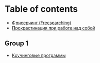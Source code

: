 # Table of contents

* [Фрисерчинг (Freesearching)](README.md)
* [Прокрастинация при работе над собой](procrastination.md)

## Group 1

* [Коучинговые программы](group-1/kouchingovye-programmy.md)
